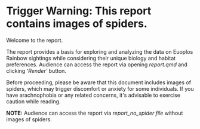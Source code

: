 # **Trigger Warning: This report contains images of spiders.**

Welcome to the report. 

The report provides a basis for exploring and analyzing the data on Euoplos Rainbow sightings while considering their unique biology and habitat preferences. Audience can access the report via opening *report.qmd* and clicking *'Render'* button.

Before proceeding, please be aware that this document includes images of spiders, which may trigger discomfort or anxiety for some individuals. If you have arachnophobia or any related concerns, it's advisable to exercise caution while reading.

**NOTE:** Audience can access the report via *report_no_spider file* without images of spiders.

